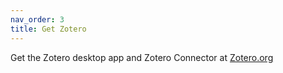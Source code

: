 ```yaml
---
nav_order: 3
title: Get Zotero
---
```


Get the Zotero desktop app and Zotero Connector at [Zotero.org](https://www.zotero.org/download/)

